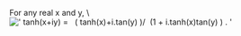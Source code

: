 For any real x and y, \\
![' tanh(x+iy) =   ( tanh(x)+i.tan(y) )/  (1 + i.tanh(x)tan(y)
) . '](../dictionary/equation_images/3806.1..png)
